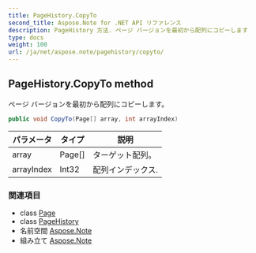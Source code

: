 ```yaml
---
title: PageHistory.CopyTo
second_title: Aspose.Note for .NET API リファレンス
description: PageHistory 方法. ページ バージョンを最初から配列にコピーします
type: docs
weight: 100
url: /ja/net/aspose.note/pagehistory/copyto/
---
```

## PageHistory.CopyTo method

ページ バージョンを最初から配列にコピーします。

```csharp
public void CopyTo(Page[] array, int arrayIndex)
```

| パラメータ | タイプ | 説明 |
| --- | --- | --- |
| array | Page[] | ターゲット配列。 |
| arrayIndex | Int32 | 配列インデックス. |

### 関連項目

* class [Page](../../page/)
* class [PageHistory](../)
* 名前空間 [Aspose.Note](../../pagehistory/)
* 組み立て [Aspose.Note](../../../)


